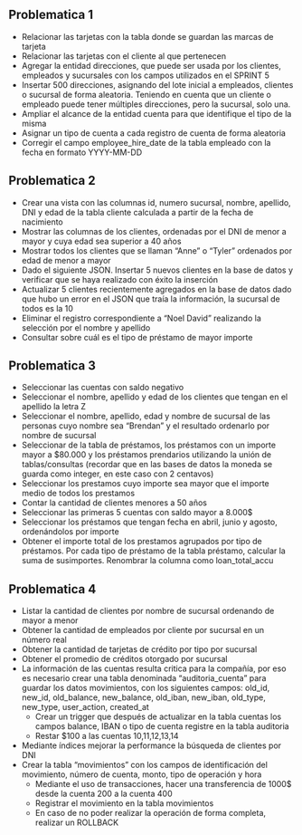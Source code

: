 ## Problematica 1
- Relacionar las tarjetas con la tabla donde se guardan las marcas de tarjeta
- Relacionar las tarjetas con el cliente al que pertenecen
- Agregar la entidad direcciones, que puede ser usada por los clientes, empleados y sucursales con los campos utilizados en el SPRINT 5
- Insertar 500 direcciones, asignando del lote inicial a empleados, clientes o sucursal de forma aleatoria. Teniendo en cuenta que un cliente o empleado puede tener múltiples direcciones, pero la sucursal, solo una.
- Ampliar el alcance de la entidad cuenta para que identifique el tipo de la misma
- Asignar un tipo de cuenta a cada registro de cuenta de forma aleatoria
- Corregir el campo employee_hire_date de la tabla empleado con la fecha en formato YYYY-MM-DD

## Problematica 2

- Crear una vista con las columnas id, numero sucursal, nombre, apellido, DNI y edad de la tabla cliente calculada a partir de la fecha de nacimiento
- Mostrar las columnas de los clientes, ordenadas por el DNI de menor a mayor y cuya edad sea superior a 40 años
- Mostrar todos los clientes que se llaman “Anne” o “Tyler” ordenados por edad de menor a mayor
- Dado el siguiente JSON. Insertar 5 nuevos clientes en la base de datos y verificar que se haya realizado con éxito la inserción
- Actualizar 5 clientes recientemente agregados en la base de datos dado que hubo un error en el JSON que traía la información, la sucursal de todos es la 10
- Eliminar el registro correspondiente a “Noel David” realizando la selección por el nombre y apellido
- Consultar sobre cuál es el tipo de préstamo de mayor importe

## Problematica 3

- Seleccionar las cuentas con saldo negativo
- Seleccionar el nombre, apellido y edad de los clientes que tengan en el apellido la letra Z
- Seleccionar el nombre, apellido, edad y nombre de sucursal de las personas cuyo nombre sea “Brendan” y el resultado ordenarlo por nombre de sucursal
- Seleccionar de la tabla de préstamos, los préstamos con un importe mayor a $80.000 y los préstamos prendarios utilizando la unión de tablas/consultas (recordar que en las bases de datos la moneda se guarda como integer, en este caso con 2 centavos)
- Seleccionar los prestamos cuyo importe sea mayor que el importe medio de todos los prestamos
- Contar la cantidad de clientes menores a 50 años
- Seleccionar las primeras 5 cuentas con saldo mayor a 8.000$
- Seleccionar los préstamos que tengan fecha en abril, junio y agosto, ordenándolos por importe
- Obtener el importe total de los prestamos agrupados por tipo de préstamos. Por cada tipo de préstamo de la tabla préstamo, calcular la suma de susimportes. Renombrar la columna como loan_total_accu

## Problematica 4

- Listar la cantidad de clientes por nombre de sucursal ordenando de mayor a menor
- Obtener la cantidad de empleados por cliente por sucursal en un número real
- Obtener la cantidad de tarjetas de crédito por tipo por sucursal
- Obtener el promedio de créditos otorgado por sucursal
- La información de las cuentas resulta critica para la compañía, por eso es necesario crear una tabla denominada “auditoria_cuenta” para guardar los datos movimientos, con los siguientes campos: old_id, new_id, old_balance, new_balance, old_iban, new_iban, old_type, new_type, user_action, created_at
  - Crear un trigger que después de actualizar en la tabla cuentas los campos balance, IBAN o tipo de cuenta registre en la tabla auditoria
  - Restar $100 a las cuentas 10,11,12,13,14
- Mediante índices mejorar la performance la búsqueda de clientes por DNI
- Crear la tabla “movimientos” con los campos de identificación del movimiento, número de cuenta, monto, tipo de operación y hora
  - Mediante el uso de transacciones, hacer una transferencia de 1000$ desde la cuenta 200 a la cuenta 400
  - Registrar el movimiento en la tabla movimientos
  - En caso de no poder realizar la operación de forma completa, realizar un ROLLBACK
